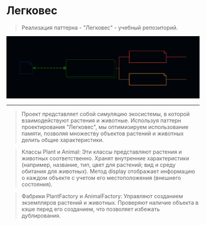 # Легковес

>Реализация паттерна - "Легковес" - учебный репозиторий.


![Image alt](https://github.com/osadchii-serj/lightweight/raw/main/svg/lightweight.svg)

***

> Проект представляет собой симуляцию экосистемы, в которой взаимодействуют растения и животные. Используя паттерн проектирования "Легковес", мы оптимизируем использование памяти, позволяя множеству объектов растений и животных делить общие характеристики.


> Классы Plant и Animal:
    Эти классы представляют растения и животных соответственно.
    Хранят внутренние характеристики (например, название, тип, цвет для растений; вид и среду обитания для животных).
    Метод display отображает информацию о каждом объекте с учетом его местоположения (внешнего состояния).

>Фабрики PlantFactory и AnimalFactory:
    Управляют созданием экземпляров растений и животных.
    Проверяют наличие объекта в кэше перед его созданием, что позволяет избежать дублирования.
